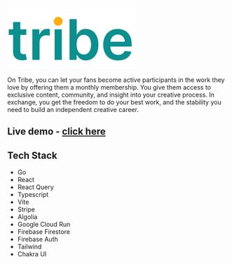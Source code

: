 ![logo](/logo.svg)

On Tribe, you can let your fans become active participants in the work they love by offering them a monthly membership. You give them access to exclusive content, community, and insight into your creative process. In exchange, you get the freedom to do your best work, and the stability you need to build an independent creative career.

## Live demo - [click here](https://tribe-a32a2.web.app/)

## Tech Stack
 - Go
 - React
 - React Query
 - Typescript 
 - Vite
 - Stripe
 - Algolia
 - Google Cloud Run
 - Firebase Firestore
 - Firebase Auth
 - Tailwind
 - Chakra UI